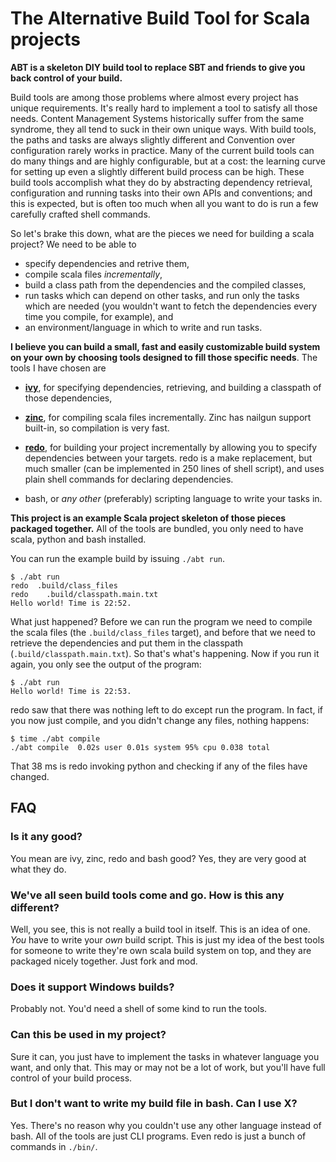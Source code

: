 The Alternative Build Tool for Scala projects
=============================================

**ABT is a skeleton DIY build tool to replace SBT and friends to give you back
control of your build.**

Build tools are among those problems where almost every project has unique
requirements. It's really hard to implement a tool to satisfy all those needs.
Content Management Systems historically suffer from the same syndrome, they all
tend to suck in their own unique ways. With build tools, the paths and tasks
are always slightly different and Convention over configuration rarely works
in practice. Many of the current build tools can do many things and are highly
configurable, but at a cost: the learning curve for setting up even a slightly
different build process can be high. These build tools accomplish what they do
by abstracting dependency retrieval, configuration and running tasks into their
own APIs and conventions; and this is expected, but is often too much when all
you want to do is run a few carefully crafted shell commands.

So let's brake this down, what are the pieces we need for building a scala
project? We need to be able to

* specify dependencies and retrive them,
* compile scala files _incrementally_,
* build a class path from the dependencies and the compiled classes,
* run tasks which can depend on other tasks, and run only the tasks which are
  needed (you wouldn't want to fetch the dependencies every time you compile,
  for example), and
* an environment/language in which to write and run tasks.

**I believe you can build a small, fast and easily customizable build system
on your own by choosing tools designed to fill those specific needs**. The
tools I have chosen are

* **[ivy][]**, for specifying dependencies, retrieving, and building a classpath
  of those dependencies,

* **[zinc][]**, for compiling scala files incrementally. Zinc has nailgun
  support built-in, so compilation is very fast.

* **[redo][]**, for building your project incrementally by allowing you to
  specify dependencies between your targets. redo is a make replacement, but
  much smaller (can be implemented in 250 lines of shell script), and uses
  plain shell commands for declaring dependencies.

* bash, or _any other_ (preferably) scripting language to write your tasks in.

[ivy]: http://ant.apache.org/ivy/
[zinc]: https://github.com/typesafehub/zinc
[redo]: https://github.com/apenwarr/redo

**This project is an example Scala project skeleton of those pieces packaged
together.** All of the tools are bundled, you only need to have scala, python
and bash installed.

You can run the example build by issuing `./abt run`.

    $ ./abt run
    redo  .build/class_files
    redo    .build/classpath.main.txt
    Hello world! Time is 22:52.

What just happened? Before we can run the program we need to compile the scala
files (the `.build/class_files` target), and before that we need to retrieve the
dependencies and put them in the classpath (`.build/classpath.main.txt`). So
that's what's happening. Now if you run it again, you only see the output of
the program:

    $ ./abt run
    Hello world! Time is 22:53.

redo saw that there was nothing left to do except run the program. In
fact, if you now just compile, and you didn't change any files, nothing happens:

    $ time ./abt compile
    ./abt compile  0.02s user 0.01s system 95% cpu 0.038 total

That 38 ms is redo invoking python and checking if any of the files have
changed.

## FAQ

### Is it any good?

You mean are ivy, zinc, redo and bash good? Yes, they are very good at what
they do.

### We've all seen build tools come and go. How is this any different?

Well, you see, this is not really a build tool in itself. This is an idea of
one. _You_ have to write your _own_ build script. This is just my idea of the
best tools for someone to write they're own scala build system on top, and they
are packaged nicely together. Just fork and mod.

### Does it support Windows builds?

Probably not. You'd need a shell of some kind to run the tools.

### Can this be used in my project?

Sure it can, you just have to implement the tasks in whatever
language you want, and only that. This may or may not be a lot of work, but
you'll have full control of your build process.

### But I don't want to write my build file in bash. Can I use X?

Yes. There's no reason why you couldn't use any other language instead
of bash. All of the tools are just CLI programs. Even redo is just a bunch of
commands in `./bin/`.

